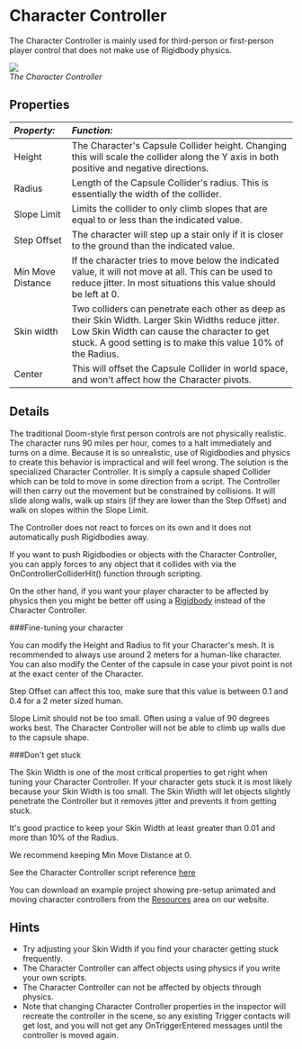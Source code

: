 Character Controller
====================


The <span class=keyword>Character Controller</span> is mainly used for third-person or first-person player control that does not make use of <span class=keyword>Rigidbody</span> physics.

![](http://docwiki.hq.unity3d.com/uploads/Main/Inspector-CharacterController.png)  
_The Character Controller_

Properties
----------



|**_Property:_** |**_Function:_** |
|:---|:---|
|<span class=component>Height</span> |The Character's <span class=keyword>Capsule Collider</span> height.  Changing this will scale the collider along the Y axis in both positive and negative directions. |
|<span class=component>Radius</span> |Length of the Capsule Collider's radius.  This is essentially the width of the collider. |
|<span class=component>Slope Limit</span> |Limits the collider to only climb slopes that are equal to or less than the indicated value. |
|<span class=component>Step Offset</span> |The character will step up a stair only if it is closer to the ground than the indicated value. |
|<span class=component>Min Move Distance</span> |If the character tries to move below the indicated value, it will not move at all. This can be used to reduce jitter. In most situations this value should be left at 0. |
|<span class=component>Skin width</span> |Two colliders can penetrate each other as deep as their Skin Width. Larger Skin Widths reduce jitter. Low Skin Width can cause the character to get stuck. A good setting is to make this value 10% of the Radius. |
|<span class=component>Center</span> |This will offset the Capsule Collider in world space, and won't affect how the Character pivots. |


Details
-------


The traditional Doom-style first person controls are not physically realistic. The character runs 90 miles per hour, comes to a halt immediately and turns on a dime. Because it is so unrealistic, use of Rigidbodies and physics to create this behavior is impractical and will feel wrong. The solution is the specialized Character Controller. It is simply a capsule shaped <span class=keyword>Collider</span> which can be told to move in some direction from a script. The Controller will then carry out the movement but be constrained by collisions. It will slide along walls, walk up stairs (if they are lower than the <span class=component>Step Offset</span>) and walk on slopes within the <span class=component>Slope Limit</span>.

The Controller does not react to forces on its own and it does not automatically push Rigidbodies away.

If you want to push Rigidbodies or objects with the Character Controller, you can apply forces to any object that it collides with via the <span class=component>OnControllerColliderHit()</span> function through scripting.

On the other hand, if you want your player character to be affected by physics then you might be better off using a [Rigidbody](class-Rigidbody.html) instead of the Character Controller.


###Fine-tuning your character

You can modify the <span class=component>Height</span> and <span class=component>Radius</span> to fit your Character's mesh. It is recommended to always use around 2 meters for a human-like character. You can also modify the <span class=component>Center</span> of the capsule in case your pivot point is not at the exact center of the Character.

<span class=component>Step Offset</span> can affect this too, make sure that this value is between 0.1 and 0.4 for a 2 meter sized human.

<span class=component>Slope Limit</span> should not be too small. Often using a value of 90 degrees works best. The Character Controller will not be able to climb up walls due to the capsule shape.


###Don't get stuck

The <span class=component>Skin Width</span> is one of the most critical properties to get right when tuning your Character Controller.
If your character gets stuck it is most likely because your <span class=component>Skin Width</span> is too small. The <span class=component>Skin Width</span> will let objects slightly penetrate the Controller but it removes jitter and prevents it from getting stuck.

It's good practice to keep your <span class=component>Skin Width</span> at least greater than 0.01 and more than 10% of the <span class=component>Radius</span>.

We recommend keeping <span class=component>Min Move Distance</span> at 0.

See the Character Controller script reference [here](ScriptRef:CharacterController.html.html)

You can download an example project showing pre-setup animated and moving character controllers from the [Resources](http://www.unity3d.com/support/resources.html) area on our website.

Hints
-----

* Try adjusting your <span class=component>Skin Width</span> if you find your character getting stuck frequently.
* The Character Controller can affect objects using physics if you write your own scripts.
* The Character Controller can not be affected by objects through physics.
* Note that changing Character Controller properties in the inspector will recreate the controller in the scene, so any existing Trigger contacts will get lost, and you will not get any OnTriggerEntered messages until the controller is moved again.

